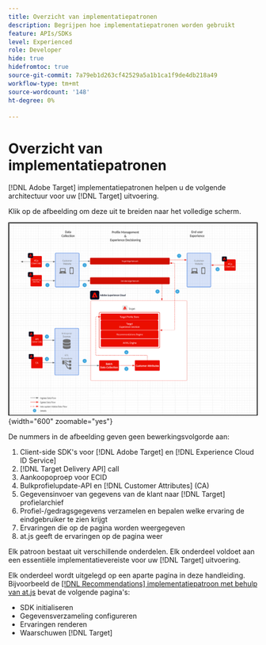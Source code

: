 ```yaml
---
title: Overzicht van implementatiepatronen
description: Begrijpen hoe implementatiepatronen worden gebruikt
feature: APIs/SDKs
level: Experienced
role: Developer
hide: true
hidefromtoc: true
source-git-commit: 7a79eb1d263cf42529a5a1b1ca1f9de4db218a49
workflow-type: tm+mt
source-wordcount: '148'
ht-degree: 0%

---
```


# Overzicht van implementatiepatronen

[!DNL Adobe Target] implementatiepatronen helpen u de volgende architectuur voor uw [!DNL Target] uitvoering.

Klik op de afbeelding om deze uit te breiden naar het volledige scherm.

![Adobe Target-architectuurdiagram](/help/dev/patterns/assets/architecture-chart.png){width="600" zoomable="yes"}

De nummers in de afbeelding geven geen bewerkingsvolgorde aan:

1. Client-side SDK&#39;s voor [!DNL Adobe Target] en [!DNL Experience Cloud ID Service]
1. [!DNL Target Delivery API] call
1. Aankoopoproep voor ECID
1. Bulkprofielupdate-API en [!DNL Customer Attributes] (CA)
1. Gegevensinvoer van gegevens van de klant naar [!DNL Target] profielarchief
1. Profiel-/gedragsgegevens verzamelen en bepalen welke ervaring de eindgebruiker te zien krijgt
1. Ervaringen die op de pagina worden weergegeven
1. at.js geeft de ervaringen op de pagina weer

Elk patroon bestaat uit verschillende onderdelen. Elk onderdeel voldoet aan een essentiële implementatievereiste voor uw [!DNL Target] uitvoering.

Elk onderdeel wordt uitgelegd op een aparte pagina in deze handleiding. Bijvoorbeeld de [[!DNL Recommendations] implementatiepatroon met behulp van at.js](/help/dev/patterns/recs-atjs/recs-implementation-pattern-atjs.md) bevat de volgende pagina&#39;s:

* SDK initialiseren
* Gegevensverzameling configureren
* Ervaringen renderen
* Waarschuwen [!DNL Target]


